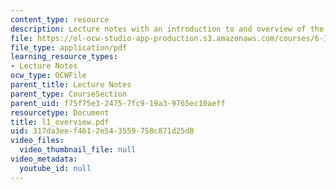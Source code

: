 ```yaml
---
content_type: resource
description: Lecture notes with an introduction to and overview of the course.
file: https://ol-ocw-studio-app-production.s3.amazonaws.com/courses/6-111-introductory-digital-systems-laboratory-spring-2006/317da3eef4612e543559758c871d25d8_l1_overview.pdf
file_type: application/pdf
learning_resource_types:
- Lecture Notes
ocw_type: OCWFile
parent_title: Lecture Notes
parent_type: CourseSection
parent_uid: f75f75e3-2475-7fc9-19a3-9765ec10aeff
resourcetype: Document
title: l1_overview.pdf
uid: 317da3ee-f461-2e54-3559-758c871d25d8
video_files:
  video_thumbnail_file: null
video_metadata:
  youtube_id: null
---
```

